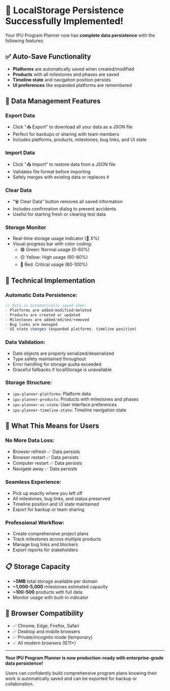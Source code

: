 # 🎉 LocalStorage Persistence Successfully Implemented!

Your IPU Program Planner now has **complete data persistence** with the following features:

## ✅ **Auto-Save Functionality**
- **Platforms** are automatically saved when created/modified
- **Products** with all milestones and phases are saved
- **Timeline state** and navigation position persists
- **UI preferences** like expanded platforms are remembered

## 💾 **Data Management Features**

### **Export Data**
- Click "📥 Export" to download all your data as a JSON file
- Perfect for backups or sharing with team members
- Includes platforms, products, milestones, bug links, and UI state

### **Import Data**
- Click "📤 Import" to restore data from a JSON file
- Validates file format before importing
- Safely merges with existing data or replaces it

### **Clear Data**
- "🗑️ Clear Data" button removes all saved information
- Includes confirmation dialog to prevent accidents
- Useful for starting fresh or clearing test data

### **Storage Monitor**
- Real-time storage usage indicator (💾 X%)
- Visual progress bar with color coding:
  - 🟢 Green: Normal usage (0-60%)
  - 🟡 Yellow: High usage (60-80%)
  - 🔴 Red: Critical usage (80-100%)

## 🔧 **Technical Implementation**

### **Automatic Data Persistence:**
```typescript
// Data is automatically saved when:
- Platforms are added/modified/deleted
- Products are created or updated
- Milestones are added/edited/removed
- Bug links are managed
- UI state changes (expanded platforms, timeline position)
```

### **Data Validation:**
- Date objects are properly serialized/deserialized
- Type safety maintained throughout
- Error handling for storage quota exceeded
- Graceful fallbacks if localStorage is unavailable

### **Storage Structure:**
- `ipu-planner-platforms`: Platform data
- `ipu-planner-products`: Products with milestones and phases
- `ipu-planner-ui-state`: User interface preferences
- `ipu-planner-timeline-state`: Timeline navigation state

## 🚀 **What This Means for Users**

### **No More Data Loss:**
- Browser refresh ✅ Data persists
- Browser restart ✅ Data persists  
- Computer restart ✅ Data persists
- Navigate away ✅ Data persists

### **Seamless Experience:**
- Pick up exactly where you left off
- All milestones, bug links, and status preserved
- Timeline position and UI state maintained
- Export for backup or team sharing

### **Professional Workflow:**
- Create comprehensive project plans
- Track milestones across multiple products
- Manage bug links and blockers
- Export reports for stakeholders

## 📋 **Storage Capacity**
- **~5MB** total storage available per domain
- **~1,000-5,000** milestones estimated capacity
- **~100-500** products with full data
- Monitor usage with built-in indicator

## 🔄 **Browser Compatibility**
- ✅ Chrome, Edge, Firefox, Safari
- ✅ Desktop and mobile browsers
- ✅ Private/incognito mode (temporary)
- ✅ All modern browsers (IE11+)

---

**Your IPU Program Planner is now production-ready with enterprise-grade data persistence!** 

Users can confidently build comprehensive program plans knowing their work is automatically saved and can be exported for backup or collaboration.
